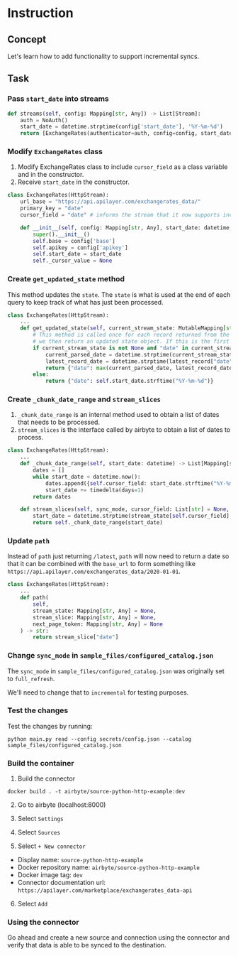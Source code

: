 # Instruction 

## Concept 

Let's learn how to add functionality to support incremental syncs. 

## Task 

### Pass `start_date` into streams 

```python
def streams(self, config: Mapping[str, Any]) -> List[Stream]:
    auth = NoAuth()
    start_date = datetime.strptime(config['start_date'], '%Y-%m-%d')
    return [ExchangeRates(authenticator=auth, config=config, start_date=start_date)]
```

### Modify `ExchangeRates` class 

1. Modify ExchangeRates class to include `cursor_field` as a class variable and in the constructor.
2. Receive `start_date` in the constructor. 

```python 
class ExchangeRates(HttpStream):
    url_base = "https://api.apilayer.com/exchangerates_data/"
    primary_key = "date" 
    cursor_field = "date" # informs the stream that it now supports incremental sync 

    def __init__(self, config: Mapping[str, Any], start_date: datetime, **kwargs):
        super().__init__()
        self.base = config['base']
        self.apikey = config['apikey']
        self.start_date = start_date
        self._cursor_value = None
```

### Create `get_updated_state` method 

This method updates the `state`. The `state` is what is used at the end of each query to keep track of what has just been processed. 

```python
class ExchangeRates(HttpStream):
    ... 
    def get_updated_state(self, current_stream_state: MutableMapping[str, Any], latest_record: Mapping[str, Any]) -> Mapping[str, any]:
        # This method is called once for each record returned from the API to compare the cursor field value in that record with the current state
        # we then return an updated state object. If this is the first time we run a sync or no state was passed, current_stream_state will be None.
        if current_stream_state is not None and "date" in current_stream_state:
            current_parsed_date = datetime.strptime(current_stream_state["date"], "%Y-%m-%d")
            latest_record_date = datetime.strptime(latest_record["date"], "%Y-%m-%d")
            return {"date": max(current_parsed_date, latest_record_date).strftime("%Y-%m-%d")}
        else:
            return {"date": self.start_date.strftime("%Y-%m-%d")}
```

### Create `_chunk_date_range` and `stream_slices` 

1. `_chunk_date_range` is an internal method used to obtain a list of dates that needs to be processed. 
2. `stream_slices` is the interface called by airbyte to obtain a list of dates to process. 

```python
class ExchangeRates(HttpStream):
    ... 
    def _chunk_date_range(self, start_date: datetime) -> List[Mapping[str, Any]]: 
        dates = []
        while start_date < datetime.now():
            dates.append({self.cursor_field: start_date.strftime("%Y-%m-%d")})
            start_date += timedelta(days=1)
        return dates 

    def stream_slices(self, sync_mode, cursor_field: List[str] = None, stream_state: Mapping[str, Any]=None)-> Iterable[Optional[Mapping[str, Any]]]:
        start_date = datetime.strptime(stream_state[self.cursor_field], "%Y-%m-%d") if stream_state and self.cursor_field in stream_state else self.start_date 
        return self._chunk_date_range(start_date)
```

### Update `path` 

Instead of `path` just returning `/latest`, `path` will now need to return a date so that it can be combined with the `base_url` to form something like `https://api.apilayer.com/exchangerates_data/2020-01-01`.

```python
class ExchangeRates(HttpStream):
    ... 
    def path(
        self, 
        stream_state: Mapping[str, Any] = None, 
        stream_slice: Mapping[str, Any] = None, 
        next_page_token: Mapping[str, Any] = None
    ) -> str:
        return stream_slice["date"]
```

### Change `sync_mode` in `sample_files/configured_catalog.json`

The `sync_mode` in `sample_files/configured_catalog.json` was originally set to `full_refresh`. 

We'll need to change that to `incremental` for testing purposes. 

### Test the changes 

Test the changes by running: 

```
python main.py read --config secrets/config.json --catalog sample_files/configured_catalog.json
```

### Build the container 
1. Build the connector 

```
docker build . -t airbyte/source-python-http-example:dev
```

2. Go to airbyte (localhost:8000)

3. Select `Settings`

4. Select `Sources`

5. Select `+ New connector` 
  - Display name: `source-python-http-example`
  - Docker repository name: `airbyte/source-python-http-example`
  - Docker image tag: `dev` 
  - Connector documentation url: `https://apilayer.com/marketplace/exchangerates_data-api` 

6. Select `Add` 


### Using the connector 

Go ahead and create a new source and connection using the connector and verify that data is able to be synced to the destination. 



